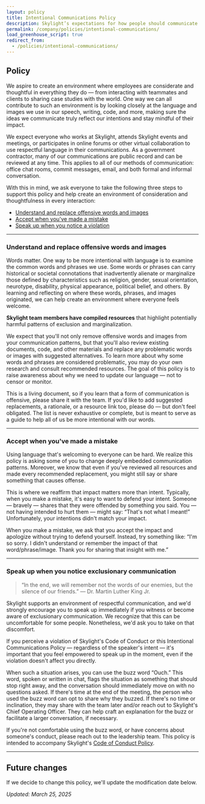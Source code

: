 ```yaml
---
layout: policy
title: Intentional Communications Policy
description: Skylight’s expectations for how people should communicate.
permalink: /company/policies/intentional-communications/
load_greenhouse_script: true
redirect_from:
  - /policies/intentional-communications/
---
```


## Policy

We aspire to create an environment where employees are considerate and thoughtful in everything they do — from interacting with teammates and clients to sharing case studies with the world. One way we can all contribute to such an environment is by looking closely at the language and images we use in our speech, writing, code, and more, making sure the ideas we communicate truly reflect our intentions and stay mindful of their impact.

We expect everyone who works at Skylight, attends Skylight events and meetings, or participates in online forums or other virtual collaboration to use respectful language in their communications. As a government contractor, many of our communications are public record and can be reviewed at any time. This applies to all of our methods of communication: office chat rooms, commit messages, email, and both formal and informal conversation.

With this in mind, we ask everyone to take the following three steps to support this policy and help create an environment of consideration and thoughtfulness in every interaction:

- [Understand and replace offensive words and images](#understand-and-replace-offensive-words-and-images)
- [Accept when you've made a mistake](#accept-when-youve-made-a-mistake)
- [Speak up when you notice a violation](#speak-up-when-you-notice-exclusionary-communication)

---

### Understand and replace offensive words and images

Words matter. One way to be more intentional with language is to examine the common words and phrases we use. Some words or phrases can carry historical or societal connotations that inadvertently alienate or marginalize those defined by characteristics such as religion, gender, sexual orientation, neurotype, disability, physical appearance, political belief, and others. By learning and reflecting on where these words, phrases, and images originated, we can help create an environment where everyone feels welcome.

**Skylight team members have compiled resources** that highlight potentially harmful patterns of exclusion and marginalization.

We expect that you'll not only remove offensive words and images from your communication patterns, but that you'll also review existing documents, code, and other materials and replace any problematic words or images with suggested alternatives. To learn more about why some words and phrases are considered problematic, you may do your own research and consult recommended resources. The goal of this policy is to raise awareness about why we need to update our language — not to censor or monitor.

This is a living document, so if you learn that a form of communication is offensive, please share it with the team. If you'd like to add suggested replacements, a rationale, or a resource link too, please do — but don't feel obligated. The list is never exhaustive or complete, but is meant to serve as a guide to help all of us be more intentional with our words.

---

### Accept when you've made a mistake

Using language that's welcoming to everyone can be hard. We realize this policy is asking some of you to change deeply embedded communication patterns. Moreover, we know that even if you've reviewed all resources and made every recommended replacement, you might still say or share something that causes offense.

This is where we reaffirm that impact matters more than intent. Typically, when you make a mistake, it's easy to want to defend your intent. Someone — bravely — shares that they were offended by something you said. You — not having intended to hurt them — might say: “That's not what I meant!” Unfortunately, your intentions didn't match your impact.

When you make a mistake, we ask that you accept the impact and apologize without trying to defend yourself. Instead, try something like: “I'm so sorry. I didn't understand or remember the impact of that word/phrase/image. Thank you for sharing that insight with me.”

---

### Speak up when you notice exclusionary communication

> “In the end, we will remember not the words of our enemies, but the silence of our friends.” — Dr. Martin Luther King Jr.

Skylight supports an environment of respectful communication, and we'd strongly encourage you to speak up immediately if you witness or become aware of exclusionary communication. We recognize that this can be uncomfortable for some people. Nonetheless, we'd ask you to take on that discomfort.

If you perceive a violation of Skylight's Code of Conduct or this Intentional Communications Policy — regardless of the speaker's intent — it's important that you feel empowered to speak up in the moment, even if the violation doesn't affect you directly.

When such a situation arises, you can use the buzz word “Ouch.” This word, spoken or written in chat, flags the situation as something that should stop right away, and the conversation should immediately move on with no questions asked. If there's time at the end of the meeting, the person who used the buzz word can opt to share why they buzzed. If there's no time or inclination, they may share with the team later and/or reach out to Skylight's Chief Operating Officer. They can help craft an explanation for the buzz or facilitate a larger conversation, if necessary.

If you're not comfortable using the buzz word, or have concerns about someone's conduct, please reach out to the leadership team. This policy is intended to accompany Skylight's [Code of Conduct Policy](/company/policies/code-of-conduct/).

---

## Future changes

If we decide to change this policy, we'll update the modification date below.

*Updated: March 25, 2025*

